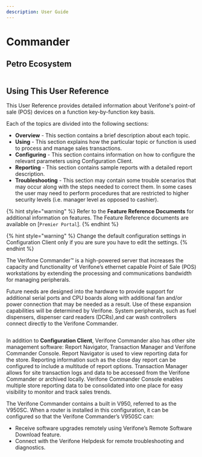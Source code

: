```yaml
---
description: User Guide
---
```


# Commander

## Petro Ecosystem



<figure><img src="../../.gitbook/assets/image_37_9.png" alt=""><figcaption></figcaption></figure>

## Using This User Reference

This User Reference provides detailed information about Verifone's point-of sale (POS) devices on a function key-by-function key basis.

Each of the topics are divided into the following sections:

* **Overview** - This section contains a brief description about each topic.
* **Using** - This section explains how the particular topic or function is used to process and manage sales transactions.
* **Configuring** - This section contains information on how to configure the relevant parameters using Configuration Client.
* **Reporting** - This section contains sample reports with a detailed report description.
* **Troubleshooting** - This section may contain some trouble scenarios that may occur along with the steps needed to correct them. In some cases the user may need to perform procedures that are restricted to higher security levels (i.e. manager level as opposed to cashier).

{% hint style="warning" %}
Refer to the **Feature Reference Documents** for additional information on features. The Feature Reference documents are available on \[`Premier Portal`].
{% endhint %}

{% hint style="warning" %}
Change the default configuration settings in Configuration Client only if you are sure you have to edit the settings.
{% endhint %}

The Verifone Commander™ is a high-powered server that increases the capacity and functionality of Verifone’s ethernet capable Point of Sale (POS) workstations by extending the processing and communications bandwidth for managing peripherals.

Future needs are designed into the hardware to provide support for additional serial ports and CPU boards along with additional fan and/or power connection that may be needed as a result. Use of these expansion capabilities will be determined by Verifone. System peripherals, such as fuel dispensers, dispenser card readers (DCRs),and car wash controllers connect directly to the Verifone Commander.



<figure><img src="../../.gitbook/assets/image_36_8.png" alt=""><figcaption></figcaption></figure>

In addition to **Configuration Client**, Verifone Commander also has other site management software: Report Navigator, Transaction Manager and Verifone Commander Console. Report Navigator is used to view reporting data for the store. Reporting information such as the close day report can be configured to include a multitude of report options. Transaction Manager allows for site transaction logs and data to be accessed from the Verifone Commander or archived locally. Verifone Commander Console enables multiple store reporting data to be consolidated into one place for easy visibility to monitor and track sales trends.

The Verifone Commander contains a built in V950, referred to as the V950SC. When a router is installed in this configuration, it can be configured so that the Verifone Commander’s V950SC can:

* Receive software upgrades remotely using Verifone’s Remote Software Download feature.
* Connect with the Verifone Helpdesk for remote troubleshooting and diagnostics.
